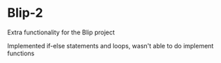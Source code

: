 # Blip-2
Extra functionality for the Blip project

Implemented if-else statements and loops, wasn't able to do implement functions
